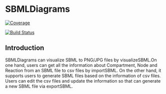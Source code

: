 # SBMLDiagrams
[![Coverage](https://codecov.io/gh/sunnyXu/SBMLDiagrams/branch/master/graph/badge.svg)](https://codecov.io/gh/sunnyXu/SBMLDiagrams)

[![Build Status](https://travis-ci.com/SunnyXu/SBMLDiagrams.svg?branch=master)](https://travis-ci.com/SunnyXu/SBMLDiagrams)

## Introduction
SBMLDiagrams can visualize SBML to PNG/JPG files by visualizeSBML.On one hand, users can get 
all the information about Compartment, Node and Reaction from an SBML file to csv files by importSBML. On the other hand, it supports users to generate SBML files based on the information of csv files. Users can edit the csv files and update the information so that can generate a new SBML file via exportSBML.


